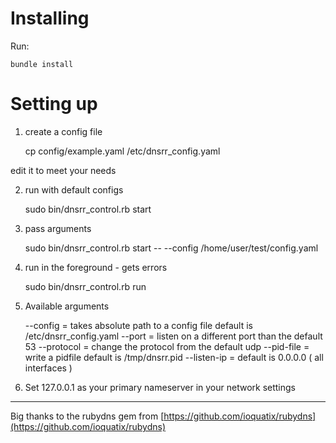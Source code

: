 Installing
==========

Run: 

    bundle install


Setting up
==========

1) create a config file

    cp config/example.yaml /etc/dnsrr_config.yaml

edit it to meet your needs

2) run with default configs

    sudo bin/dnsrr_control.rb  start

3) pass arguments

    sudo bin/dnsrr_control.rb start -- --config /home/user/test/config.yaml

4) run in the foreground - gets errors

    sudo bin/dnsrr_control.rb  run

5) Available arguments

    --config 	= takes absolute path to a config file default is /etc/dnsrr_config.yaml
    --port   	= listen on a different port than the default 53
    --protocol 	= change the protocol from the default udp
    --pid-file	= write a pidfile default is /tmp/dnsrr.pid
    --listen-ip	= default is 0.0.0.0 ( all interfaces )

6) Set 127.0.0.1 as your primary nameserver in your network settings

----------------------------------------------------------------

Big thanks to the rubydns gem from [https://github.com/ioquatix/rubydns](https://github.com/ioquatix/rubydns)
